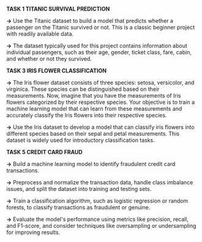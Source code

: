 **TASK 1 TITANIC SURVIVAL PREDICTION**

**->** Use the Titanic dataset to build a model that predicts whether a
passenger on the Titanic survived or not. This is a classic beginner
project with readily available data.

**->** The dataset typically used for this project contains information
about individual passengers, such as their age, gender, ticket
class, fare, cabin, and whether or not they survived.

**TASK 3 IRIS FLOWER CLASSIFICATION**

**->** The Iris flower dataset consists of three species: setosa, versicolor,
and virginica. These species can be distinguished based on their
measurements. Now, imagine that you have the measurements
of Iris flowers categorized by their respective species. Your
objective is to train a machine learning model that can learn from
these measurements and accurately classify the Iris flowers into
their respective species.

**->** Use the Iris dataset to develop a model that can classify iris
flowers into different species based on their sepal and petal
measurements. This dataset is widely used for introductory
classification tasks.

**TASK 5 CREDIT CARD FRAUD**

**->** Build a machine learning model to identify fraudulent credit card
transactions.

**->** Preprocess and normalize the transaction data, handle class
imbalance issues, and split the dataset into training and testing sets.

**->** Train a classification algorithm, such as logistic regression or random
forests, to classify transactions as fraudulent or genuine.

**->** Evaluate the model's performance using metrics like precision, recall,
and F1-score, and consider techniques like oversampling or
undersampling for improving results.


